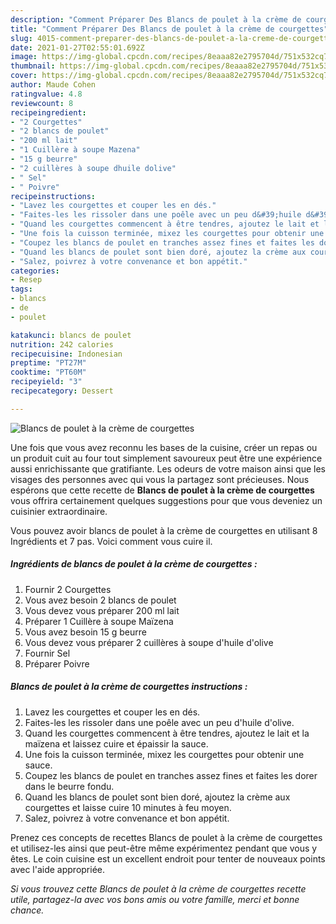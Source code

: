 ```yaml
---
description: "Comment Préparer Des Blancs de poulet à la crème de courgettes"
title: "Comment Préparer Des Blancs de poulet à la crème de courgettes"
slug: 4015-comment-preparer-des-blancs-de-poulet-a-la-creme-de-courgettes
date: 2021-01-27T02:55:01.692Z
image: https://img-global.cpcdn.com/recipes/8eaaa82e2795704d/751x532cq70/blancs-de-poulet-a-la-creme-de-courgettes-photo-principale-de-la-recette.jpg
thumbnail: https://img-global.cpcdn.com/recipes/8eaaa82e2795704d/751x532cq70/blancs-de-poulet-a-la-creme-de-courgettes-photo-principale-de-la-recette.jpg
cover: https://img-global.cpcdn.com/recipes/8eaaa82e2795704d/751x532cq70/blancs-de-poulet-a-la-creme-de-courgettes-photo-principale-de-la-recette.jpg
author: Maude Cohen
ratingvalue: 4.8
reviewcount: 8
recipeingredient:
- "2 Courgettes"
- "2 blancs de poulet"
- "200 ml lait"
- "1 Cuillère à soupe Mazena"
- "15 g beurre"
- "2 cuillères à soupe dhuile dolive"
- " Sel"
- " Poivre"
recipeinstructions:
- "Lavez les courgettes et couper les en dés."
- "Faites-les les rissoler dans une poêle avec un peu d&#39;huile d&#39;olive."
- "Quand les courgettes commencent à être tendres, ajoutez le lait et la maïzena et laissez cuire et épaissir la sauce."
- "Une fois la cuisson terminée, mixez les courgettes pour obtenir une sauce."
- "Coupez les blancs de poulet en tranches assez fines et faites les dorer dans le beurre fondu."
- "Quand les blancs de poulet sont bien doré, ajoutez la crème aux courgettes et laisse cuire 10 minutes à feu moyen."
- "Salez, poivrez à votre convenance et bon appétit."
categories:
- Resep
tags:
- blancs
- de
- poulet

katakunci: blancs de poulet 
nutrition: 242 calories
recipecuisine: Indonesian
preptime: "PT27M"
cooktime: "PT60M"
recipeyield: "3"
recipecategory: Dessert

---
```



![Blancs de poulet à la crème de courgettes](https://img-global.cpcdn.com/recipes/8eaaa82e2795704d/751x532cq70/blancs-de-poulet-a-la-creme-de-courgettes-photo-principale-de-la-recette.jpg)

Une fois que vous avez reconnu les bases de la cuisine, créer un repas ou un produit cuit au four tout simplement savoureux peut être une expérience aussi enrichissante que gratifiante. Les odeurs de votre maison ainsi que les visages des personnes avec qui vous la partagez sont précieuses. Nous espérons que cette recette de <strong> Blancs de poulet à la crème de courgettes </strong> vous offrira certainement quelques suggestions pour que vous deveniez un cuisinier extraordinaire.

<!--inarticleads1-->

Vous pouvez avoir blancs de poulet à la crème de courgettes en utilisant 8 Ingrédients et 7 pas. Voici comment vous cuire il.

##### Ingrédients de blancs de poulet à la crème de courgettes :

1. Fournir 2 Courgettes
1. Vous avez besoin 2 blancs de poulet
1. Vous devez vous préparer 200 ml lait
1. Préparer 1 Cuillère à soupe Maïzena
1. Vous avez besoin 15 g beurre
1. Vous devez vous préparer 2 cuillères à soupe d&#39;huile d&#39;olive
1. Fournir  Sel
1. Préparer  Poivre




<!--inarticleads2-->

##### Blancs de poulet à la crème de courgettes instructions :

1. Lavez les courgettes et couper les en dés.
1. Faites-les les rissoler dans une poêle avec un peu d&#39;huile d&#39;olive.
1. Quand les courgettes commencent à être tendres, ajoutez le lait et la maïzena et laissez cuire et épaissir la sauce.
1. Une fois la cuisson terminée, mixez les courgettes pour obtenir une sauce.
1. Coupez les blancs de poulet en tranches assez fines et faites les dorer dans le beurre fondu.
1. Quand les blancs de poulet sont bien doré, ajoutez la crème aux courgettes et laisse cuire 10 minutes à feu moyen.
1. Salez, poivrez à votre convenance et bon appétit.




<!--inarticleads1-->

<p>
Prenez ces concepts de recettes Blancs de poulet à la crème de courgettes et utilisez-les ainsi que peut-être même expérimentez pendant que vous y êtes. Le coin cuisine est un excellent endroit pour tenter de nouveaux points avec l'aide appropriée.
</p>

<p>
<i>Si vous trouvez cette Blancs de poulet à la crème de courgettes recette utile, partagez-la avec vos bons amis ou votre famille, merci et bonne chance.</i>
</p>
